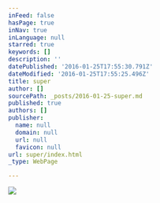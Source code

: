 ```yaml
---
inFeed: false
hasPage: true
inNav: true
inLanguage: null
starred: true
keywords: []
description: ''
datePublished: '2016-01-25T17:55:30.791Z'
dateModified: '2016-01-25T17:55:25.496Z'
title: super
author: []
sourcePath: _posts/2016-01-25-super.md
published: true
authors: []
publisher:
  name: null
  domain: null
  url: null
  favicon: null
url: super/index.html
_type: WebPage

---
```

![](https://the-grid-user-content.s3-us-west-2.amazonaws.com/5c876924-777d-4783-9d2c-82eba0021e11.jpg)